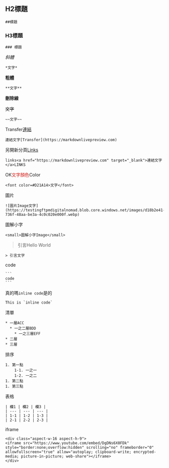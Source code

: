 ## H2標題

```
##標題
```

### H3標題

```
### 標題
```

*斜體*

```
*文字*
```

**粗體**

```
**文字**
```

**刪除線**

~~文字~~

```
~~文字~~
```

Transfer[連結](https://markdownlivepreview.com)

```
連結文字[Transfer](https://markdownlivepreview.com)
```

另開新分頁<a href="https://markdownlivepreview.com" target="_blank">Links</a>

```
links<a href="https://markdownlivepreview.com" target="_blank">連結文字</a>LINKS
```

OK<font color=#D21A14>文字顏色</font>Color

```
<font color=#D21A14>文字</font>
```

圖片

```
![圖片Image文字](https://testingftpmdigitalnomad.blob.core.windows.net/images/d18b2e41-736f-48aa-be3a-4c0c020e000f.webp)
```

圖解小字

```
<small>圖解小字Image</small>
```

> 引言Hello World

```
> 引言文字
```

code

````
```
code
```
````

真的嗎`inline code`是的

```
This is `inline code`
```

清單

```
* 一層ACC
  * 一之二層BDD
    * 一之三層EFF
* 二層
* 三層
```

排序

```
1. 第一點
    1-1. 一之一
    1-2. 一之二
1. 第二點
1. 第三點
```

表格

```
| 欄1 | 欄2 | 欄3 |
| --- | --- | --- |
| 1-1 | 1-2 | 1-3 |
| 2-1 | 2-2 | 2-3 |
```

iframe

```
<div class="aspect-w-16 aspect-h-9">
<iframe src="https://www.youtube.com/embed/DgDNs6X0FDk" style="border:none;overflow:hidden" scrolling="no" frameborder="0" allowfullscreen="true" allow="autoplay; clipboard-write; encrypted-media; picture-in-picture; web-share"></iframe>
</div>
```
